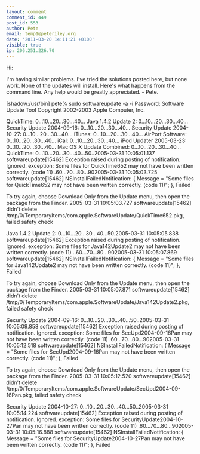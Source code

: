 ```yaml
---
layout: comment
comment_id: 449
post_id: 553
author: Pete
email: temp1@peteriley.org
date: '2011-03-20 14:11:21 +0100'
visible: true
ip: 206.251.226.70
---
```

Hi: 

I'm having similar problems. I've tried the solutions posted here, but none work. None of the updates will install. Here's what happens from the command line. Any help would be greatly appreciated. - Pete.

[shadow:/usr/bin] pete% sudo softwareupdate -a -i
Password:
Software Update Tool
Copyright 2002-2003 Apple Computer, Inc.


QuickTime: 0...10...20...30...40...
Java 1.4.2 Update 2: 0...10...20...30...40...
Security Update 2004-09-16: 0...10...20...30...40...
Security Update 2004-10-27: 0...10...20...30...40...
iTunes: 0...10...20...30...40...
AirPort Software: 0...10...20...30...40...
iCal: 0...10...20...30...40...
iPod Updater 2005-03-23: 0...10...20...30...40...
Mac OS X Update Combined: 0...10...20...30...40...
QuickTime: 0...10...20...30...40...50..2005-03-31 10:05:01.137 softwareupdate[15462] Exception raised during posting of notification.  Ignored.  exception: Some files for QuickTime652 may not have been written correctly. (code 11)
.60...70...80...902005-03-31 10:05:03.725 softwareupdate[15462] NSInstallFailedNotification: {
    Message = "Some files for QuickTime652 may not have been written correctly. (code 11)"; 
}, 
 Failed


To try again, choose Download Only from the Update menu, then open the package from the Finder.
2005-03-31 10:05:03.727 softwareupdate[15462] didn't delete /tmp/0/TemporaryItems/com.apple.SoftwareUpdate/QuickTime652.pkg, failed safety check

Java 1.4.2 Update 2: 0...10...20...30...40...50.2005-03-31 10:05:05.838 softwareupdate[15462] Exception raised during posting of notification.  Ignored.  exception: Some files for Java142Update2 may not have been written correctly. (code 11)
..60...70...80...902005-03-31 10:05:07.869 softwareupdate[15462] NSInstallFailedNotification: {
    Message = "Some files for Java142Update2 may not have been written correctly. (code 11)"; 
}, 
 Failed


To try again, choose Download Only from the Update menu, then open the package from the Finder.
2005-03-31 10:05:07.871 softwareupdate[15462] didn't delete /tmp/0/TemporaryItems/com.apple.SoftwareUpdate/Java142Update2.pkg, failed safety check

Security Update 2004-09-16: 0...10...20...30...40...50..2005-03-31 10:05:09.858 softwareupdate[15462] Exception raised during posting of notification.  Ignored.  exception: Some files for SecUpd2004-09-16Pan may not have been written correctly. (code 11)
.60...70...80...902005-03-31 10:05:12.518 softwareupdate[15462] NSInstallFailedNotification: {
    Message = "Some files for SecUpd2004-09-16Pan may not have been written correctly. (code 11)"; 
}, 
 Failed


To try again, choose Download Only from the Update menu, then open the package from the Finder.
2005-03-31 10:05:12.520 softwareupdate[15462] didn't delete /tmp/0/TemporaryItems/com.apple.SoftwareUpdate/SecUpd2004-09-16Pan.pkg, failed safety check

Security Update 2004-10-27: 0...10...20...30...40...50..2005-03-31 10:05:14.224 softwareupdate[15462] Exception raised during posting of notification.  Ignored.  exception: Some files for SecurityUpdate2004-10-27Pan may not have been written correctly. (code 11)
.60...70...80...902005-03-31 10:05:16.888 softwareupdate[15462] NSInstallFailedNotification: {
    Message = "Some files for SecurityUpdate2004-10-27Pan may not have been written correctly. (code 11)"; 
}, 
 Failed
